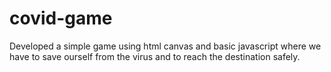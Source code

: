 # covid-game
Developed a simple game using html canvas and basic javascript where we have to save ourself from the virus and to reach  the destination safely.
